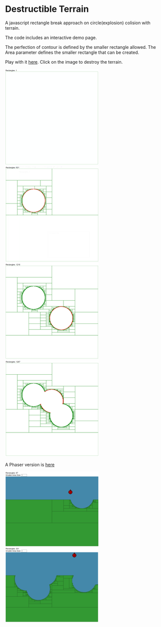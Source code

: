 # Destructible Terrain

A javascript rectangle break approach on circle(explosion) colision with terrain.

The code includes an interactive demo page.

The perfection of contour is defined by the smaller rectangle allowed.
The Area parameter defines the smaller rectangle that can be created. 

Play with it [here](https://nxtthing.blob.core.windows.net/github/destructible-terrain/indexPhaser.html). Click on the image to destroy the terrain.

![1](images/1.png)
![2](images/2.png)
![3](images/3.png)
![4](images/4.png)

A Phaser version is [here](https://nxtthing.blob.core.windows.net/github/destructible-terrain/indexPhaser.html)

![5](images/5.png)
![6](images/6.png)
